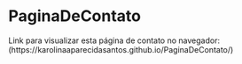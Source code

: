 # PaginaDeContato

<p>Link para visualizar esta página de contato no navegador: (https://karolinaaparecidasantos.github.io/PaginaDeContato/)</p>
